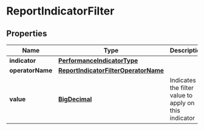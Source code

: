 
# ReportIndicatorFilter

## Properties
Name | Type | Description | Notes
------------ | ------------- | ------------- | -------------
**indicator** | [**PerformanceIndicatorType**](PerformanceIndicatorType.md) |  | 
**operatorName** | [**ReportIndicatorFilterOperatorName**](ReportIndicatorFilterOperatorName.md) |  | 
**value** | [**BigDecimal**](BigDecimal.md) | Indicates the filter value to apply on this indicator | 



